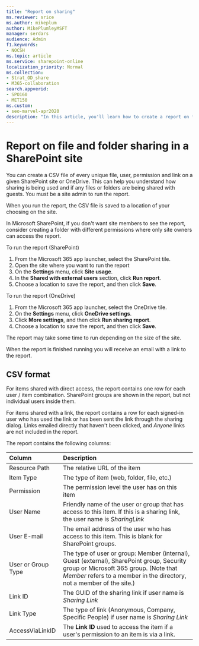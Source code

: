 ```yaml
---
title: "Report on sharing"
ms.reviewer: srice
ms.author: mikeplum
author: MikePlumleyMSFT
manager: serdars
audience: Admin
f1.keywords:
- NOCSH
ms.topic: article
ms.service: sharepoint-online
localization_priority: Normal
ms.collection:  
- Strat_OD_share
- M365-collaboration
search.appverid:
- SPO160
- MET150
ms.custom:
- seo-marvel-apr2020
description: "In this article, you'll learn how to create a report on file and folder sharing on a SharePoint site."
---
```


# Report on file and folder sharing in a SharePoint site

You can create a CSV file of every unique file, user, permission and link on a given SharePoint site or OneDrive. This can help you understand how sharing is being used and if any files or folders are being shared with guests. You must be a site admin to run the report.

When you run the report, the CSV file is saved to a location of your choosing on the site. 

In Microsoft SharePoint, if you don't want site members to see the report, consider creating a folder with different permissions where only site owners can access the report.

To run the report (SharePoint)
1. From the Microsoft 365 app launcher, select the SharePoint tile.
2. Open the site where you want to run the report
3. On the **Settings** menu, click **Site usage**.
4. In the **Shared with external users** section, click **Run report**.
5. Choose a location to save the report, and then click **Save**.

To run the report (OneDrive)
1. From the Microsoft 365 app launcher, select the OneDrive tile.
2. On the **Settings** menu, click **OneDrive settings**.
3. Click **More settings**, and then click **Run sharing report**.
4. Choose a location to save the report, and then click **Save**.

The report may take some time to run depending on the size of the site.

When the report is finished running you will receive an email with a link to the report.

## CSV format

For items shared with direct access, the report contains one row for each user / item combination. SharePoint groups are shown in the report, but not individual users inside them.

For items shared with a link, the report contains a row for each signed-in user who has used the link or has been sent the link through the sharing dialog. Links emailed directly that haven't been clicked, and *Anyone* links are not included in the report.

The report contains the following columns:

|Column|Description|
|:---|:---|
|Resource Path|The relative URL of the item|
|Item Type|The type of item (web, folder, file, etc.)|
|Permission|The permission level the user has on this item|
|User Name|Friendly name of the user or group that has access to this item. If this is a sharing link, the user name is *SharingLink*|
|User E-mail|The email address of the user who has access to this item. This is blank for SharePoint groups.|
|User or Group Type|The type of user or group: Member (internal), Guest (external), SharePoint group, Security group or Microsoft 365 group. (Note that *Member* refers to a member in the directory, not a member of the site.)|
|Link ID|The GUID of the sharing link if user name is *Sharing Link*|
|Link Type|The type of link (Anonymous, Company, Specific People) if user name is *Sharing Link*|
|AccessViaLinkID|The **Link ID** used to access the item if a user's permission to an item is via a link.



